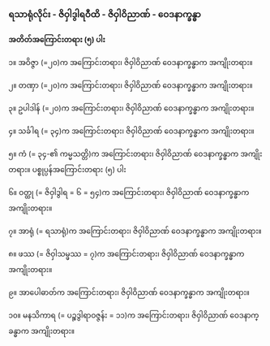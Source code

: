 ### ရသာရုံလိုင်း - ဇိဝှါဒွါရဝီထိ - ဇိဝှါဝိညာဏ် - ဝေဒနာက္ခန္ဓာ

**အတိတ်အကြောင်းတရား (၅) ပါး**

၁။ အဝိဇ္ဇာ (=၂၀)က အကြောင်းတရား၊ ဇိဝှါဝိညာဏ် ဝေဒနာက္ခန္ဓာက အကျိုးတရား။

၂။ တဏှာ (=၂၀)က အကြောင်းတရား၊ ဇိဝှါဝိညာဏ် ဝေဒနာက္ခန္ဓာက အကျိုးတရား။

၃။ ဥပါဒါန် (=၂၀)က အကြောင်းတရား၊ ဇိဝှါဝိညာဏ် ဝေဒနာက္ခန္ဓာက အကျိုးတရား။

၄။ သင်္ခါရ (= ၃၄)က အကြောင်းတရား၊ ဇိဝှါဝိညာဏ် ဝေဒနာက္ခန္ဓာက အကျိုးတရား။

၅။ ကံ (= ၃၄-၏ ကမ္မသတ္တိ)က အကြောင်းတရား၊ ဇိဝှါဝိညာဏ် ဝေဒနာက္ခန္ဓာက အကျိုးတရား။
ပစ္စုပ္ပန်အကြောင်းတရား (၅) ပါး

၆။ ဝတ္ထု (= ဇိဝှါဒွါရ = ၆ = ၅၄)က အကြောင်းတရား၊ ဇိဝှါဝိညာဏ် ဝေဒနာက္ခန္ဓာက အကျိုးတရား။

၇။ အာရုံ (= ရသာရုံ)က အကြောင်းတရား၊ ဇိဝှါဝိညာဏ် ဝေဒနာက္ခန္ဓာက အကျိုးတရား။

၈။ ဖဿ (= ဇိဝှါသမ္ဖဿ = ၇)က အကြောင်းတရား၊ ဇိဝှါဝိညာဏ် ဝေဒနာက္ခန္ဓာက အကျိုးတရား။

၉။ အာပေါဓာတ်က အကြောင်းတရား၊ ဇိဝှါဝိညာဏ် ဝေဒနာက္ခန္ဓာက အကျိုးတရား။

၁၀။ မနသိကာရ (= ပဉ္စဒွါရာဝဇ္ဇန်း = ၁၁)က အကြောင်းတရား၊ ဇိဝှါဝိညာဏ် ဝေဒနာက္ခန္ဓာက အကျိုးတရား။
